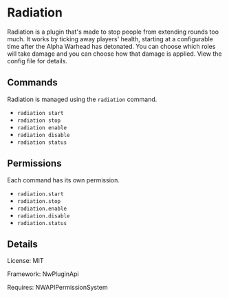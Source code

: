 # Radiation

Radiation is a plugin that's made to stop people from
extending rounds too much.
It works by ticking away players' health, starting at a configurable time
after the Alpha Warhead has detonated.
You can choose which roles will take damage and you can choose how that
damage is applied.
View the config file for details.

## Commands

Radiation is managed using the `radiation` command.

- `radiation start`
- `radiation stop`
- `radiation enable`
- `radiation disable`
- `radiation status`

## Permissions

Each command has its own permission.

- `radiation.start`
- `radiation.stop`
- `radiation.enable`
- `radiation.disable`
- `radiation.status`

## Details

License: MIT

Framework: NwPluginApi

Requires: NWAPIPermissionSystem